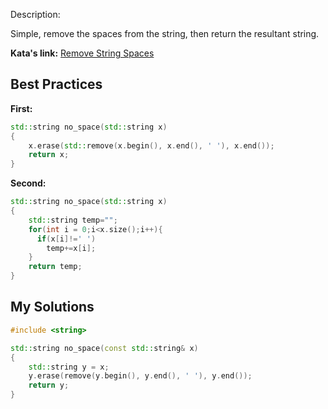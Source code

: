 Description:

Simple, remove the spaces from the string, then return the resultant string.

**Kata's link:** [Remove String Spaces](https://www.codewars.com/kata/57eae20f5500ad98e50002c5/cpp)

## Best Practices

**First:**
```cpp
std::string no_space(std::string x)
{
    x.erase(std::remove(x.begin(), x.end(), ' '), x.end());
    return x;
}
```

**Second:**
```cpp
std::string no_space(std::string x)
{    
    std::string temp="";
    for(int i = 0;i<x.size();i++){
      if(x[i]!=' ')
        temp+=x[i];
    }
    return temp;
}
```

## My Solutions
```cpp
#include <string>

std::string no_space(const std::string& x)
{
	std::string y = x;
	y.erase(remove(y.begin(), y.end(), ' '), y.end());
	return y;
}
```